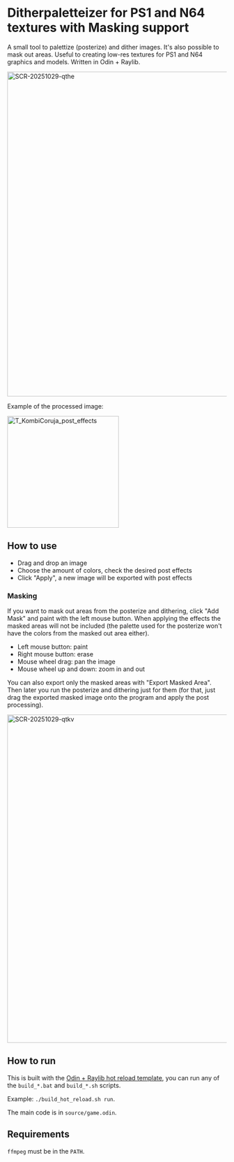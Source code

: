 # Ditherpaletteizer for PS1 and N64 textures with Masking support

A small tool to palettize (posterize) and dither images. It's also possible to mask out areas. Useful to creating low-res textures for PS1 and N64 graphics and models. Written in Odin + Raylib.

<img width="885" height="744" alt="SCR-20251029-qthe" src="https://github.com/user-attachments/assets/00d7b62a-fb96-427b-b31c-6621972fcae8" />

Example of the processed image:

<img width="256" height="256" alt="T_KombiCoruja_post_effects" src="https://github.com/user-attachments/assets/d1e58f97-4dce-4036-a1e5-a60620a0a390" />

## How to use
- Drag and drop an image
- Choose the amount of colors, check the desired post effects
- Click "Apply", a new image will be exported with post effects

### Masking
If you want to mask out areas from the posterize and dithering, click "Add Mask" and paint with the left mouse button. When applying the effects the masked areas will not be included (the palette used for the posterize won't have the colors from the masked out area either).

- Left mouse button: paint
- Right mouse button: erase
- Mouse wheel drag: pan the image
- Mouse wheel up and down: zoom in and out

You can also export only the masked areas with "Export Masked Area". Then later you run the posterize and dithering just for them (for that, just drag the exported masked image onto the program and apply the post processing).

<img width="894" height="752" alt="SCR-20251029-qtkv" src="https://github.com/user-attachments/assets/108c68ef-9043-49a8-8cac-a18355dd8532" />

## How to run
This is built with the [Odin + Raylib hot reload template](https://github.com/karl-zylinski/odin-raylib-hot-reload-game-template), you can run any of the `build_*.bat` and `build_*.sh` scripts.

Example: `./build_hot_reload.sh run`.

The main code is in `source/game.odin`.

## Requirements
`ffmpeg` must be in the `PATH`.
